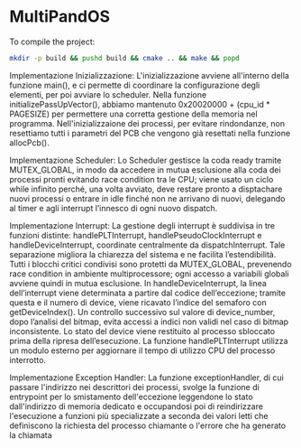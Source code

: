 # MultiPandOS

To compile the project:
```bash
mkdir -p build && pushd build && cmake .. && make && popd
```
Implementazione Inizializzazione:
L'inizializzazione avviene all'interno della funzione main(), e ci permette di coordinare la configurazione degli elementi, per poi avviare lo scheduler. 
Nella funzione initializePassUpVector(), abbiamo mantenuto 0x20020000 + (cpu_id * PAGESIZE) per permettere una corretta gestione della memoria nel programma. Nell'inizializzaione dei processi, per evitare rindondanze, non resettiamo tutti i parametri del PCB che vengono già resettati nella funzione allocPcb().

Implementazione Scheduler:
Lo Scheduler gestisce la coda ready tramite MUTEX_GLOBAL, in modo da accedere in mutua esclusione alla coda dei processi pronti evitando race condition tra le CPU; viene usato un ciclo while infinito perché, una volta avviato, deve restare pronto a disptachare nuovi processi o entrare in idle finché non ne arrivano di nuovi, delegando al timer e agli interrupt l’innesco di ogni nuovo dispatch.

Implementazione Interrupt:
La gestione degli interrupt è suddivisa in tre funzioni distinte: handlePLTInterrupt, handlePseudoClockInterrupt e handleDeviceInterrupt, coordinate centralmente da dispatchInterrupt. Tale separazione migliora la chiarezza del sistema e ne facilita l’estendibilità. Tutti i blocchi critici condivisi sono protetti da MUTEX_GLOBAL, prevenendo race condition in ambiente multiprocessore; ogni accesso a variabili globali avviene quindi in mutua esclusione.
In handleDeviceInterrupt, la linea dell’interrupt viene determinata a partire dal codice dell’eccezione; tramite questa e il numero di device, viene ricavato l’indice del semaforo con getDeviceIndex(). Un controllo successivo sul valore di device_number, dopo l’analisi del bitmap, evita accessi a indici non validi nel caso di bitmap inconsistente. Lo stato del device viene restituito al processo sbloccato prima della ripresa dell’esecuzione.
La funzione handlePLTInterrupt utilizza un modulo esterno per aggiornare il tempo di utilizzo CPU del processo interrotto.

Implementazione Exception Handler:
La funzione exceptionHandler, di cui passare l'indirizzo nei descrittori dei processi, svolge la funzione di entrypoint per lo smistamento dell'eccezione leggendone lo stato dall'indirizzo di memoria dedicato e occupandosi poi di reindirizzare l'esecuzione a funzioni più specializzate a seconda dei valori letti che definiscono la richiesta del processo chiamante o l'errore che ha generato la chiamata
